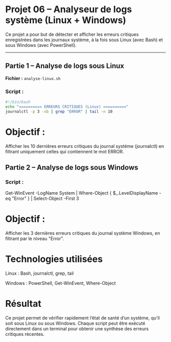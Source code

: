 # Projet 06 – Analyseur de logs système (Linux + Windows)

Ce projet a pour but de détecter et afficher les erreurs critiques enregistrées dans les journaux système, à la fois sous Linux (avec Bash) et sous Windows (avec PowerShell).

---

## Partie 1 – Analyse de logs sous Linux

**Fichier :** `analyse-linux.sh`

### Script :
```bash
#!/bin/bash
echo "========== ERREURS CRITIQUES (Linux) =========="
journalctl -p 3 -xb | grep "ERROR" | tail -n 10
```

# Objectif :
Afficher les 10 dernières erreurs critiques du journal système (journalctl) en filtrant uniquement celles qui contiennent le mot ERROR.

## Partie 2 – Analyse de logs sous Windows

### Script :
Get-WinEvent -LogName System | Where-Object { $_.LevelDisplayName -eq "Error" } | Select-Object -First 3

# Objectif :
Afficher les 3 dernières erreurs critiques du journal système Windows, en filtrant par le niveau "Error".

# Technologies utilisées

Linux : Bash, journalctl, grep, tail

Windows : PowerShell, Get-WinEvent, Where-Object

# Résultat

Ce projet permet de vérifier rapidement l’état de santé d’un système, qu’il soit sous Linux ou sous Windows.
Chaque script peut être exécuté directement dans un terminal pour obtenir une synthèse des erreurs critiques récentes.
